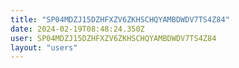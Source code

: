 ```yaml
---
title: "SP04MDZJ15DZHFXZV6ZKHSCHQYAMBDWDV7TS4Z84"
date: 2024-02-19T08:48:24.350Z
user: SP04MDZJ15DZHFXZV6ZKHSCHQYAMBDWDV7TS4Z84
layout: "users"
---
```

    